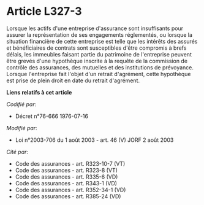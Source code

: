 # Article L327-3

Lorsque les actifs d'une entreprise d'assurance sont insuffisants pour assurer la représentation de ses engagements
réglementés, ou lorsque la situation financière de cette entreprise est telle que les intérêts des assurés et bénéficiaires
de contrats sont susceptibles d'être compromis à brefs délais, les immeubles faisant partie du patrimoine de l'entreprise
peuvent être grevés d'une hypothèque inscrite à la requête de la commission de contrôle des assurances, des mutuelles et des
institutions de prévoyance. Lorsque l'entreprise fait l'objet d'un retrait d'agrément, cette hypothèque est prise de plein
droit en date du retrait d'agrément.

**Liens relatifs à cet article**

_Codifié par_:

  - Décret n°76-666 1976-07-16

_Modifié par_:

  - Loi n°2003-706 du 1 août 2003 - art. 46 (V) JORF 2 août 2003

_Cité par_:

  - Code des assurances - art. R323-10-7 (VT)
  - Code des assurances - art. R323-8 (VT)
  - Code des assurances - art. R335-6 (VD)
  - Code des assurances - art. R343-1 (VD)
  - Code des assurances - art. R352-34-1 (VD)
  - Code des assurances - art. R385-24 (VD)
